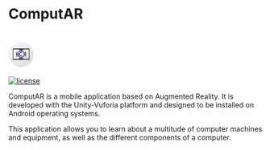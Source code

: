 # ComputAR

# <img src="images/Logotipo ComputAR.png" width="50px" align="center"/>
[![license](http://img.shields.io/badge/license--brightgreen.svg?style=flat)](https://github.com/Amores-Valencia/ComputAR/blob/master/LICENSE)

ComputAR is a mobile application based on Augmented Reality. It is developed with the Unity-Vuforia platform and designed to be installed on Android operating systems.

This application allows you to learn about a multitude of computer machines and equipment, as well as the different components of a computer.
